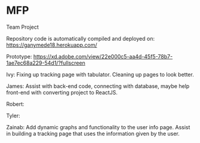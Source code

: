 # MFP
Team Project

Repository code is automatically compiled and deployed on:
https://ganymede18.herokuapp.com/

Prototype: https://xd.adobe.com/view/22e000c5-aa4d-45f5-78b7-1ae7ec68a229-54d1/?fullscreen


Ivy: Fixing up tracking page with tabulator. Cleaning up pages to look better.

James: Assist with back-end code, connecting with database, maybe help front-end with converting project to ReactJS.

Robert:

Tyler:

Zainab: Add dynamic graphs and functionality to the user info page. Assist in building a tracking page that uses the information given by the user.


   
